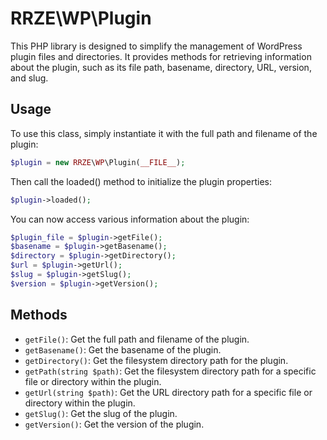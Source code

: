# RRZE\WP\Plugin

This PHP library is designed to simplify the management of WordPress plugin files and directories. It provides methods for retrieving information about the plugin, such as its file path, basename, directory, URL, version, and slug.

## Usage

To use this class, simply instantiate it with the full path and filename of the plugin:
```php
$plugin = new RRZE\WP\Plugin(__FILE__);
```

Then call the loaded() method to initialize the plugin properties:
```php
$plugin->loaded();
```

You can now access various information about the plugin:
```php
$plugin_file = $plugin->getFile();
$basename = $plugin->getBasename();
$directory = $plugin->getDirectory();
$url = $plugin->getUrl();
$slug = $plugin->getSlug();
$version = $plugin->getVersion();
```

## Methods

- `getFile()`: Get the full path and filename of the plugin.
- `getBasename()`: Get the basename of the plugin.
- `getDirectory()`: Get the filesystem directory path for the plugin.
- `getPath(string $path)`: Get the filesystem directory path for a specific file or directory within the plugin.
- `getUrl(string $path)`: Get the URL directory path for a specific file or directory within the plugin.
- `getSlug()`: Get the slug of the plugin.
- `getVersion()`: Get the version of the plugin.
